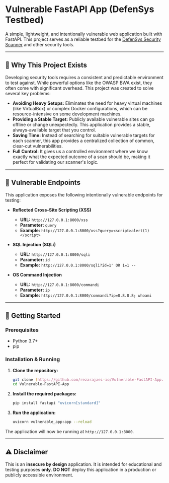 # Vulnerable FastAPI App (DefenSys Testbed)

A simple, lightweight, and intentionally vulnerable web application built with FastAPI. This project serves as a reliable testbed for the [DefenSys Security Scanner](https://github.com/rezarajaei-io/DefenSys) and other security tools.

---

## 🎯 Why This Project Exists

Developing security tools requires a consistent and predictable environment to test against. While powerful options like the OWASP BWA exist, they often come with significant overhead. This project was created to solve several key problems:

* **Avoiding Heavy Setups:** Eliminates the need for heavy virtual machines (like VirtualBox) or complex Docker configurations, which can be resource-intensive on some development machines.
* **Providing a Stable Target:** Publicly available vulnerable sites can go offline or change unexpectedly. This application provides a stable, always-available target that you control.
* **Saving Time:** Instead of searching for suitable vulnerable targets for each scanner, this app provides a centralized collection of common, clear-cut vulnerabilities.
* **Full Control:** It gives us a controlled environment where we know exactly what the expected outcome of a scan should be, making it perfect for validating our scanner's logic.

---

## 🔬 Vulnerable Endpoints

This application exposes the following intentionally vulnerable endpoints for testing:

* **Reflected Cross-Site Scripting (XSS)**
    * **URL:** `http://127.0.0.1:8000/xss`
    * **Parameter:** `query`
    * **Example:** `http://127.0.0.1:8000/xss?query=<script>alert(1)</script>`

* **SQL Injection (SQLi)**
    * **URL:** `http://127.0.0.1:8000/sqli`
    * **Parameter:** `id`
    * **Example:** `http://127.0.0.1:8000/sqli?id=1' OR 1=1 --`

* **OS Command Injection**
    * **URL:** `http://127.0.0.1:8000/commandi`
    * **Parameter:** `ip`
    * **Example:** `http://127.0.0.1:8000/commandi?ip=8.8.8.8; whoami`

---

## 🚀 Getting Started

### Prerequisites

-   Python 3.7+
-   pip

### Installation & Running

1.  **Clone the repository:**
    ```bash
    git clone [https://github.com/rezarajaei-io/Vulnerable-FastAPI-App.git](https://github.com/rezarajaei-io/Vulnerable-FastAPI-App.git)
    cd Vulnerable-FastAPI-App
    ```

2.  **Install the required packages:**
    ```bash
    pip install fastapi "uvicorn[standard]"
    ```

3.  **Run the application:**
    ```bash
    uvicorn vulnerable_app:app --reload
    ```

The application will now be running at `http://127.0.0.1:8000`.

---

## ⚠️ Disclaimer

This is an **insecure by design** application. It is intended for educational and testing purposes **only**. **DO NOT** deploy this application in a production or publicly accessible environment.
